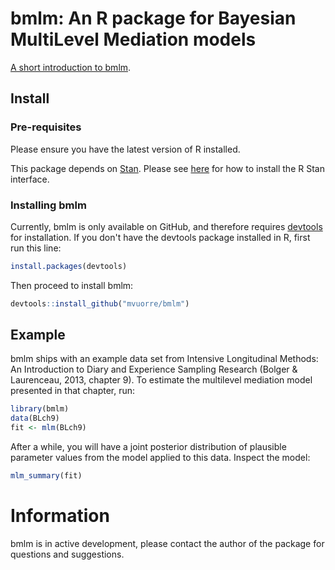 # bmlm: An R package for Bayesian MultiLevel Mediation models

[A short introduction to bmlm](https://mvuorre.github.io/bmlm/).

## Install

### Pre-requisites 

Please ensure you have the latest version of R installed.

This package depends on [Stan](http://mc-stan.org/). Please see [here](http://mc-stan.org/interfaces/rstan.html) for how to install the R Stan interface.

### Installing bmlm

Currently, bmlm is only available on GitHub, and therefore requires [devtools](https://cran.r-project.org/web/packages/devtools/index.html) for installation. If you don't have the devtools package installed in R, first run this line:

```r
install.packages(devtools)
```

Then proceed to install bmlm:

```r
devtools::install_github("mvuorre/bmlm")
```

## Example

bmlm ships with an example data set from Intensive Longitudinal Methods: An Introduction to Diary and Experience Sampling Research (Bolger & Laurenceau, 2013, chapter 9). To estimate the multilevel mediation model presented in that chapter, run:

```r
library(bmlm)
data(BLch9)
fit <- mlm(BLch9)
```

After a while, you will have a joint posterior distribution of plausible parameter values from the model applied to this data. Inspect the model:

```r
mlm_summary(fit)
```

# Information

bmlm is in active development, please contact the author of the package for questions and suggestions.

